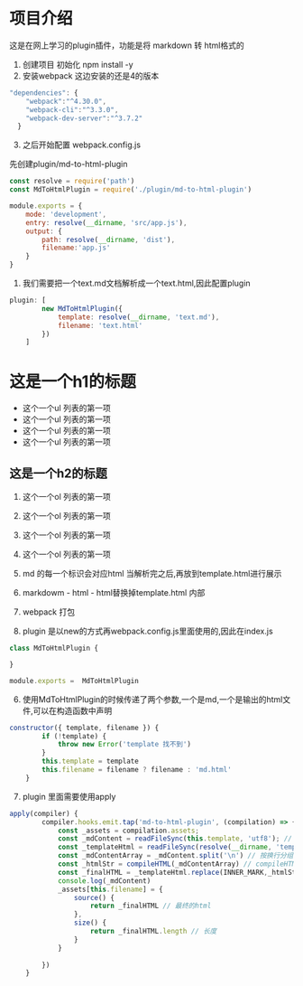 # 项目介绍

这是在网上学习的plugin插件，功能是将 markdown 转 html格式的 

1. 创建项目 初始化 npm install -y
2. 安装webpack 这边安装的还是4的版本
```js
"dependencies": {
    "webpack":"^4.30.0",
    "webpack-cli":"^3.3.0",
    "webpack-dev-server":"^3.7.2"
  }
```
3. 之后开始配置 webpack.config.js

先创建plugin/md-to-html-plugin
```js
const resolve = require('path')
const MdToHtmlPlugin = require('./plugin/md-to-html-plugin')

module.exports = {
    mode: 'development',
    entry: resolve(__dirname, 'src/app.js'),
    output: {
        path: resolve(__dirname, 'dist'),
        filename:'app.js'
    }
}
```

1. 我们需要把一个text.md文档解析成一个text.html,因此配置plugin
```js
plugin: [
        new MdToHtmlPlugin({
            template: resolve(__dirname, 'text.md'),
            filename: 'text.html'
        })
    ]
```

# 这是一个h1的标题
- 这个一个ul 列表的第一项
- 这个一个ul 列表的第一项
- 这个一个ul 列表的第一项
- 这个一个ul 列表的第一项

## 这是一个h2的标题
1. 这个一个ol 列表的第一项
2. 这个一个ol 列表的第一项
3. 这个一个ol 列表的第一项
4. 这个一个ol 列表的第一项

2. md 的每一个标识会对应html 当解析完之后,再放到template.html进行展示

3. markdowm - html - html替换掉template.html 内部

4. webpack 打包

5. plugin 是以new的方式再webpack.config.js里面使用的,因此在index.js
```js
class MdToHtmlPlugin {

}

module.exports =  MdToHtmlPlugin
```
6. 使用MdToHtmlPlugin的时候传递了两个参数,一个是md,一个是输出的html文件,可以在构造函数中声明
```js
constructor({ template, filename }) {
        if (!template) {
            throw new Error('template 找不到')
        }
        this.template = template
        this.filename = filename ? filename : 'md.html'
    }
```

7. plugin 里面需要使用apply
```js
apply(compiler) {
        compiler.hooks.emit.tap('md-to-html-plugin', (compilation) => {
            const _assets = compilation.assets; 
            const _mdContent = readFileSync(this.template, 'utf8'); // 把template的东西取出来
            const _templateHtml = readFileSync(resolve(__dirname, 'template.html'), 'utf8') 
            const _mdContentArray = _mdContent.split('\n') // 按换行分组
            const _htmlStr = compileHTML(_mdContentArray) // compileHTML一个方法
            const _finalHTML = _templateHtml.replace(INNER_MARK,_htmlStr) // 把template.html里面的注释换成代码
            console.log(_mdContent)
            _assets[this.filename] = {
                source() {
                    return _finalHTML // 最终的html
                },
                size() {
                    return _finalHTML.length // 长度
                }
            }
           
        })
    }
```